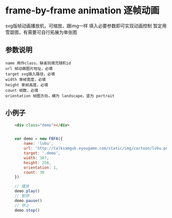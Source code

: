 # frame-by-frame animation 逐帧动画

svg版帧动画播放机，可缩放，跟img一样
填入必要参数即可实现动画控制
暂定用雪碧图，有需要可自行拓展为单张图

## 参数说明
```
name 用作class，缺省则填充随机id
url 帧动画图片地址，必填
target svg插入路径，必填
width 单帧宽度，必填
height 单帧高度，必填
count 帧数，必填
orientation 帧图方向，横为 landscape，竖为 portrait
```

## 小例子

``` html
    <div class="demo"></div>
```

``` javascript

    var demo = new FBFA({
        name: 'lvbu',
        url: 'http://talksamguk.eyougame.com/static/img/cartoon/lvbu.png',
        target: '.demo',
        width: 307,
        height: 256,
        orientation: 1,
        count: 30
    })

    // 播放
    demo.play()
    // 暂停
    demo.pause()
    // 停止
    demo.stop()
```